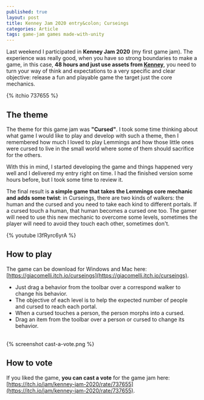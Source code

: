 ```yaml
---
published: true
layout: post
title: Kenney Jam 2020 entry&colon; Curseings
categories: Article
tags: game-jam games made-with-unity
---
```

Last weekend I participated in **Kenney Jam 2020** (my first game jam).
The experience was really good, when you have so strong boundaries to make a game, in this case, **48 hours and just use assets from [Kenney](http://Kenney.nl/assets)**, you need to turn your way of think and expectations to a very specific and clear objective: release a fun and playable game the target just the core mechanics.

{% itchio 737655 %}

## The theme
The theme for this game jam was **"Cursed"**.
I took some time thinking about what game I would like to play and develop with such a theme, then I remembered how much I loved to play Lemmings and how those little ones were cursed to live in the small world where some of them should sacrifice for the others.

With this in mind, I started developing the game and things happened very well and I delivered my entry right on time. I had the finished version some hours before, but I took some time to review it.

The final result is **a simple game that takes the Lemmings core mechanic and adds some twist**: in Curseings, there are two kinds of walkers: the human and the cursed and you need to take each kind to different portals. If a cursed touch a human, that human becomes a cursed one too. The gamer will need to use this new mechanic to overcome some levels, sometimes the player will need to avoid they touch each other, sometimes don't.

{% youtube I3fRyrc6yrA %}

## How to play
The game can be download for Windows and Mac here: [https://giacomelli.itch.io/curseings](https://giacomelli.itch.io/curseings).

* Just drag a behavior from the toolbar over a correspond walker to change his behavior.
* The objective of each level is to help the expected number of people and cursed to reach each portal.
* When a cursed touches a person, the person morphs into a cursed.
* Drag an item from the toolbar over a person or cursed to change its behavior.

<br>
{% screenshot cast-a-vote.png %}
<br>

## How to vote
If you liked the game, **you can cast a vote** for the game jam here: [https://itch.io/jam/kenney-jam-2020/rate/737655](https://itch.io/jam/kenney-jam-2020/rate/737655).